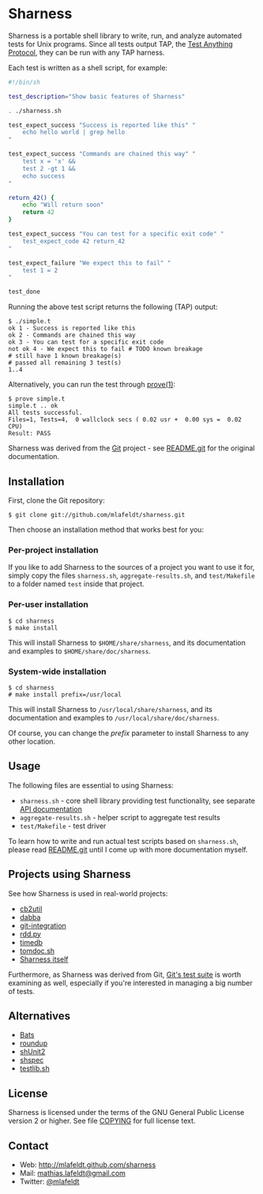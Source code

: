 Sharness
========

Sharness is a portable shell library to write, run, and analyze automated tests
for Unix programs. Since all tests output TAP, the [Test Anything Protocol],
they can be run with any TAP harness.

Each test is written as a shell script, for example:

```sh
#!/bin/sh

test_description="Show basic features of Sharness"

. ./sharness.sh

test_expect_success "Success is reported like this" "
    echo hello world | grep hello
"

test_expect_success "Commands are chained this way" "
    test x = 'x' &&
    test 2 -gt 1 &&
    echo success
"

return_42() {
    echo "Will return soon"
    return 42
}

test_expect_success "You can test for a specific exit code" "
    test_expect_code 42 return_42
"

test_expect_failure "We expect this to fail" "
    test 1 = 2
"

test_done
```

Running the above test script returns the following (TAP) output:

    $ ./simple.t
    ok 1 - Success is reported like this
    ok 2 - Commands are chained this way
    ok 3 - You can test for a specific exit code
    not ok 4 - We expect this to fail # TODO known breakage
    # still have 1 known breakage(s)
    # passed all remaining 3 test(s)
    1..4

Alternatively, you can run the test through [prove(1)]:

    $ prove simple.t
    simple.t .. ok
    All tests successful.
    Files=1, Tests=4,  0 wallclock secs ( 0.02 usr +  0.00 sys =  0.02 CPU)
    Result: PASS

Sharness was derived from the [Git] project - see [README.git] for the original
documentation.


Installation
------------

First, clone the Git repository:

    $ git clone git://github.com/mlafeldt/sharness.git

Then choose an installation method that works best for you:

### Per-project installation

If you like to add Sharness to the sources of a project you want to use it for,
simply copy the files `sharness.sh`, `aggregate-results.sh`, and `test/Makefile`
to a folder named `test` inside that project.

### Per-user installation

    $ cd sharness
    $ make install

This will install Sharness to `$HOME/share/sharness`, and its documentation and
examples to `$HOME/share/doc/sharness`.

### System-wide installation

    $ cd sharness
    # make install prefix=/usr/local

This will install Sharness to `/usr/local/share/sharness`, and its documentation
and examples to `/usr/local/share/doc/sharness`.

Of course, you can change the _prefix_ parameter to install Sharness to any
other location.


Usage
-----

The following files are essential to using Sharness:

* `sharness.sh` - core shell library providing test functionality, see separate
   [API documentation]
* `aggregate-results.sh` - helper script to aggregate test results
* `test/Makefile` - test driver

To learn how to write and run actual test scripts based on `sharness.sh`, please
read [README.git] until I come up with more documentation myself.


Projects using Sharness
-----------------------

See how Sharness is used in real-world projects:

* [cb2util](https://github.com/mlafeldt/cb2util/tree/master/test)
* [dabba](https://github.com/eroullit/dabba)
* [git-integration](https://github.com/johnkeeping/git-integration/tree/master/t)
* [rdd.py](https://github.com/mlafeldt/rdd.py/tree/master/test/integration)
* [timedb](http://git.cryptoism.org/cgit.cgi/timedb.git)
* [tomdoc.sh](https://github.com/mlafeldt/tomdoc.sh/tree/master/test)
* [Sharness itself](https://github.com/mlafeldt/sharness/blob/master/test)

Furthermore, as Sharness was derived from Git, [Git's test suite](https://github.com/git/git/tree/master/t)
is worth examining as well, especially if you're interested in managing a big
number of tests.


Alternatives
------------

* [Bats](https://github.com/sstephenson/bats)
* [roundup](https://github.com/bmizerany/roundup)
* [shUnit2](https://code.google.com/p/shunit2/)
* [shspec](https://github.com/shpec/shpec)
* [testlib.sh](https://gist.github.com/3877539)


License
-------

Sharness is licensed under the terms of the GNU General Public License version
2 or higher. See file [COPYING] for full license text.


Contact
-------

* Web: <http://mlafeldt.github.com/sharness>
* Mail: <mathias.lafeldt@gmail.com>
* Twitter: [@mlafeldt](https://twitter.com/mlafeldt)


[API documentation]: https://github.com/mlafeldt/sharness/blob/master/API.md
[COPYING]: https://github.com/mlafeldt/sharness/blob/master/COPYING
[Git]: http://git-scm.com/
[README.git]: https://github.com/mlafeldt/sharness/blob/master/README.git
[Test Anything Protocol]: http://testanything.org/
[prove(1)]: http://linux.die.net/man/1/prove
